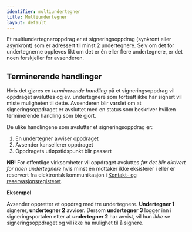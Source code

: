 ```yaml
---
identifier: multiundertegner
title: Multiundertegner
layout: default
---
```


Et multiundertegneroppdrag er et signeringsoppdrag (synkront eller asynkront) som er adressert til minst 2 undertegnere. Selv om det for undertegnerne oppleves likt om det er én eller flere undertegnere, er det noen forskjeller for avsenderen.

## Terminerende handlinger

Hvis det gjøres en _terminerende handling_ på et signeringsoppdrag vil oppdraget avsluttes og ev. undertegnere som fortsatt ikke har signert vil miste muligheten til dette. Avsenderen blir varslet om at signeringsoppdraget er avsluttet med en status som beskriver hvilken terminerende handling som ble gjort. 

De ulike handlingene som avslutter et signeringsoppdrag er:

1. En undertegner avviser oppdraget
1. Avsender kansellerer oppdraget
1. Oppdragets utløpstidspunkt blir passert

**NB!** For offentlige virksomheter vil oppdraget avsluttes _før det blir aktivert for noen undertegnere_ hvis minst én mottaker ikke eksisterer i eller er reservert fra elektronisk kommunikasjon i [Kontakt- og reservasjonsregisteret](https://samarbeid.difi.no/kontakt-og-reservasjonsregisteret).

**Eksempel**

Avsender oppretter et oppdrag med tre undertegnere. __Undertegner 1__ signerer, __undertegner 2__ avviser. Dersom __undertegner 3__ logger inn i signeringsportalen etter at __undertegner 2__ har avvist, vil hun _ikke_ se signeringsoppdraget og vil ikke ha mulighet til å signere.

